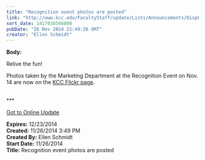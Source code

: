 ```yaml
---
title: "Recognition event photos are posted"
link: "http://www.kcc.edu/FacultyStaff/update/Lists/Announcements/DispForm.aspx?ID=1753"
sort_date: 1417038566000
pubDate: "26 Nov 2014 21:49:26 GMT"
creator: "Ellen Schmidt"
---
```


<div><b>Body:</b> <div class="ExternalClass331943873BF34E89891FA2EF4EF66A9A"><p>​Relive the fun!</p>
<p>Photos taken by the Marketing Department at the Recognition Event on Nov. 14 are now on the <a href="https://www.flickr.com/photos/kccedu/sets/72157647011532313/">KCC Flickr page</a>. <br /> <br /></p>
<p>***</p>
<p><a href="/update">Got to Online Update</a></p></div></div>
<div><b>Expires:</b> 12/23/2014</div>
<div><b>Created:</b> 11/26/2014 3:49 PM</div>
<div><b>Created By:</b> Ellen Schmidt</div>
<div><b>Start Date:</b> 11/26/2014</div>
<div><b>Title:</b> Recognition event photos are posted</div>
